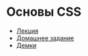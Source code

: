 # Основы CSS

- [Лекция](./Lecture.md)
- [Домашнее задание](./Homework.md)
- [Демки](./demos/Readme.md)
